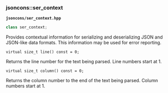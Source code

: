 ### jsoncons::ser_context

__`jsoncons/ser_context.hpp`__

```c++
class ser_context;
```

Provides contextual information for serializing and deserializing JSON and JSON-like data formats. This information may be used for error reporting.

    virtual size_t line() const = 0;
Returns the line number for the text being parsed.
Line numbers start at 1.

    virtual size_t column() const = 0; 
Returns the column number to the end of the text being parsed.
Column numbers start at 1.
    


